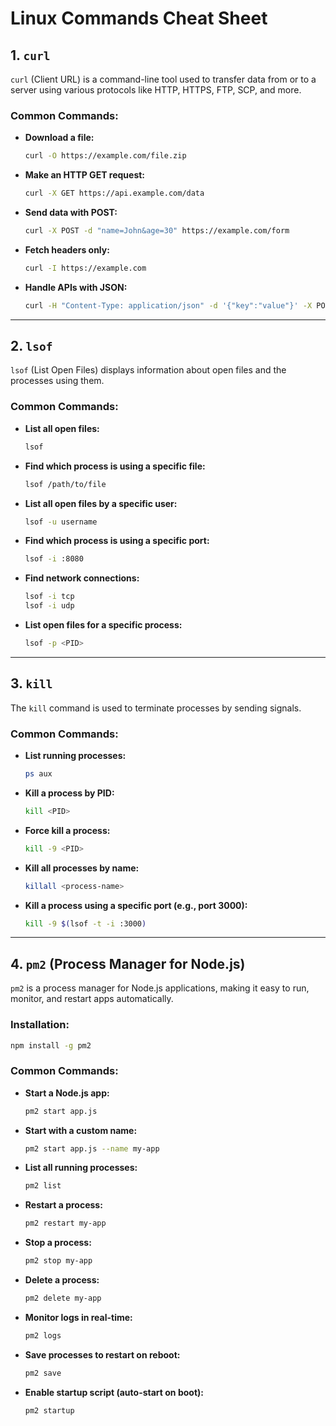 # Linux Commands Cheat Sheet

## 1. `curl`
`curl` (Client URL) is a command-line tool used to transfer data from or to a server using various protocols like HTTP, HTTPS, FTP, SCP, and more.

### Common Commands:
- **Download a file:**
  ```sh
  curl -O https://example.com/file.zip
  ```
- **Make an HTTP GET request:**
  ```sh
  curl -X GET https://api.example.com/data
  ```
- **Send data with POST:**
  ```sh
  curl -X POST -d "name=John&age=30" https://example.com/form
  ```
- **Fetch headers only:**
  ```sh
  curl -I https://example.com
  ```
- **Handle APIs with JSON:**
  ```sh
  curl -H "Content-Type: application/json" -d '{"key":"value"}' -X POST https://api.example.com
  ```

---

## 2. `lsof`
`lsof` (List Open Files) displays information about open files and the processes using them.

### Common Commands:
- **List all open files:**
  ```sh
  lsof
  ```
- **Find which process is using a specific file:**
  ```sh
  lsof /path/to/file
  ```
- **List all open files by a specific user:**
  ```sh
  lsof -u username
  ```
- **Find which process is using a specific port:**
  ```sh
  lsof -i :8080
  ```
- **Find network connections:**
  ```sh
  lsof -i tcp
  lsof -i udp
  ```
- **List open files for a specific process:**
  ```sh
  lsof -p <PID>
  ```

---

## 3. `kill`
The `kill` command is used to terminate processes by sending signals.

### Common Commands:
- **List running processes:**
  ```sh
  ps aux
  ```
- **Kill a process by PID:**
  ```sh
  kill <PID>
  ```
- **Force kill a process:**
  ```sh
  kill -9 <PID>
  ```
- **Kill all processes by name:**
  ```sh
  killall <process-name>
  ```
- **Kill a process using a specific port (e.g., port 3000):**
  ```sh
  kill -9 $(lsof -t -i :3000)
  ```

---

## 4. `pm2` (Process Manager for Node.js)
`pm2` is a process manager for Node.js applications, making it easy to run, monitor, and restart apps automatically.

### Installation:
```sh
npm install -g pm2
```

### Common Commands:
- **Start a Node.js app:**
  ```sh
  pm2 start app.js
  ```
- **Start with a custom name:**
  ```sh
  pm2 start app.js --name my-app
  ```
- **List all running processes:**
  ```sh
  pm2 list
  ```
- **Restart a process:**
  ```sh
  pm2 restart my-app
  ```
- **Stop a process:**
  ```sh
  pm2 stop my-app
  ```
- **Delete a process:**
  ```sh
  pm2 delete my-app
  ```
- **Monitor logs in real-time:**
  ```sh
  pm2 logs
  ```
- **Save processes to restart on reboot:**
  ```sh
  pm2 save
  ```
- **Enable startup script (auto-start on boot):**
  ```sh
  pm2 startup
  ```